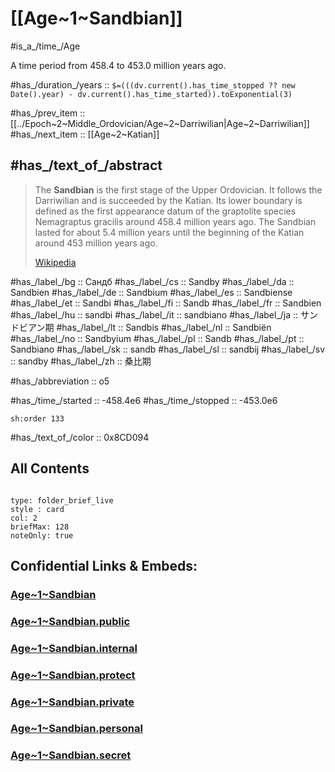 # [[Age~1~Sandbian]] 

#is_a_/time_/Age 

A time period from 458.4 to 453.0 million years ago. 

#has_/duration_/years :: `$=(((dv.current().has_time_stopped ?? new Date().year) - dv.current().has_time_started)).toExponential(3)` 

#has_/prev_item :: [[../Epoch~2~Middle_Ordovician/Age~2~Darriwilian|Age~2~Darriwilian]] 
#has_/next_item :: [[Age~2~Katian]] 

## #has_/text_of_/abstract 


> The **Sandbian** is the first stage of the Upper Ordovician. It follows the Darriwilian and is succeeded by the Katian. Its lower boundary is defined as the first appearance datum of the graptolite species Nemagraptus gracilis around 458.4 million years ago. The Sandbian lasted for about 5.4 million years until the beginning of the Katian around 453 million years ago.
>
> [Wikipedia](https://en.wikipedia.org/wiki/Sandbian)

#has_/label_/bg  :: Сандб
#has_/label_/cs  :: Sandby
#has_/label_/da  :: Sandbien
#has_/label_/de  :: Sandbium
#has_/label_/es  :: Sandbiense
#has_/label_/et  :: Sandbi
#has_/label_/fi  :: Sandb
#has_/label_/fr  :: Sandbien
#has_/label_/hu  :: sandbi
#has_/label_/it  :: sandbiano
#has_/label_/ja  :: サンドビアン期
#has_/label_/lt  :: Sandbis
#has_/label_/nl  :: Sandbiën
#has_/label_/no  :: Sandbyium
#has_/label_/pl  :: Sandb
#has_/label_/pt  :: Sandbiano
#has_/label_/sk  :: sandb
#has_/label_/sl  :: sandbij
#has_/label_/sv  :: sandby
#has_/label_/zh  :: 桑比期

#has_/abbreviation :: o5

#has_/time_/started :: -458.4e6 
#has_/time_/stopped :: -453.0e6 

    sh:order 133 

#has_/text_of_/color :: 0x8CD094

## All Contents

```folderv
```

```ccard
type: folder_brief_live
style : card
col: 2
briefMax: 128
noteOnly: true
```


## Confidential Links & Embeds: 

### [Age~1~Sandbian](/_Standards/Time-Ages/geo~Eons/Eon~4~Phanerozoic/Era~1~Paleozoic/Period~2~Ordovician/Epoch~3~Late_Ordovician/Age~1~Sandbian.md) 

### [Age~1~Sandbian.public](/_public/Time-Ages/geo~Eons/Eon~4~Phanerozoic/Era~1~Paleozoic/Period~2~Ordovician/Epoch~3~Late_Ordovician/Age~1~Sandbian.public.md) 

### [Age~1~Sandbian.internal](/_internal/Time-Ages/geo~Eons/Eon~4~Phanerozoic/Era~1~Paleozoic/Period~2~Ordovician/Epoch~3~Late_Ordovician/Age~1~Sandbian.internal.md) 

### [Age~1~Sandbian.protect](/_protect/Time-Ages/geo~Eons/Eon~4~Phanerozoic/Era~1~Paleozoic/Period~2~Ordovician/Epoch~3~Late_Ordovician/Age~1~Sandbian.protect.md) 

### [Age~1~Sandbian.private](/_private/Time-Ages/geo~Eons/Eon~4~Phanerozoic/Era~1~Paleozoic/Period~2~Ordovician/Epoch~3~Late_Ordovician/Age~1~Sandbian.private.md) 

### [Age~1~Sandbian.personal](/_personal/Time-Ages/geo~Eons/Eon~4~Phanerozoic/Era~1~Paleozoic/Period~2~Ordovician/Epoch~3~Late_Ordovician/Age~1~Sandbian.personal.md) 

### [Age~1~Sandbian.secret](/_secret/Time-Ages/geo~Eons/Eon~4~Phanerozoic/Era~1~Paleozoic/Period~2~Ordovician/Epoch~3~Late_Ordovician/Age~1~Sandbian.secret.md)

